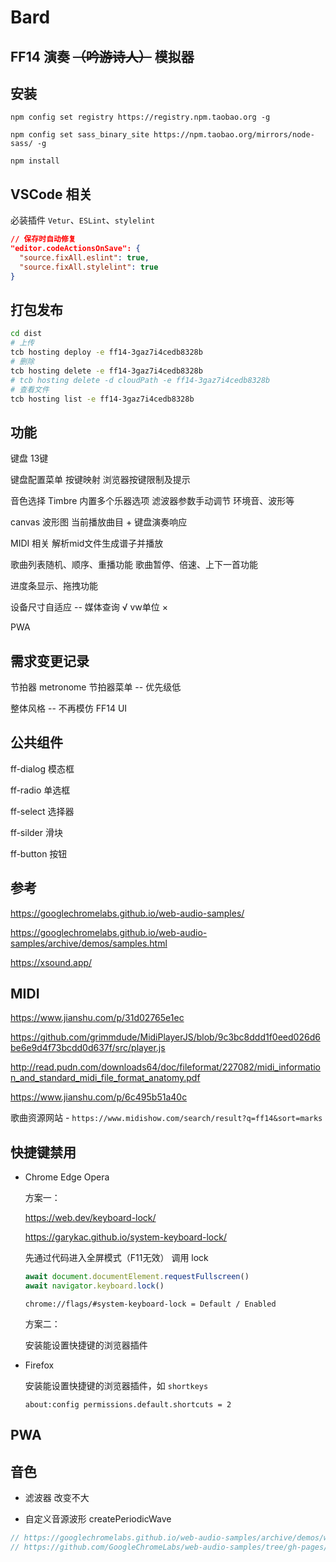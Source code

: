 # Bard

## FF14 演奏 <s>（吟游诗人）</s> 模拟器

## 安装

`npm config set registry https://registry.npm.taobao.org -g`

`npm config set sass_binary_site https://npm.taobao.org/mirrors/node-sass/ -g`

`npm install`

## VSCode 相关

必装插件 `Vetur`、`ESLint`、`stylelint`

```json
// 保存时自动修复
"editor.codeActionsOnSave": {
  "source.fixAll.eslint": true,
  "source.fixAll.stylelint": true
}
```

## 打包发布

```bash
cd dist
# 上传
tcb hosting deploy -e ff14-3gaz7i4cedb8328b
# 删除
tcb hosting delete -e ff14-3gaz7i4cedb8328b
# tcb hosting delete -d cloudPath -e ff14-3gaz7i4cedb8328b
# 查看文件
tcb hosting list -e ff14-3gaz7i4cedb8328b
```

## 功能

键盘 13键

键盘配置菜单 按键映射 浏览器按键限制及提示

音色选择 Timbre 内置多个乐器选项 滤波器参数手动调节 环境音、波形等

canvas 波形图  当前播放曲目 + 键盘演奏响应

MIDI 相关 解析mid文件生成谱子并播放

歌曲列表随机、顺序、重播功能 歌曲暂停、倍速、上下一首功能 

进度条显示、拖拽功能

设备尺寸自适应 -- 媒体查询 √  vw单位 ×

PWA

## 需求变更记录

节拍器 metronome 节拍器菜单 -- 优先级低

整体风格 -- 不再模仿 FF14 UI

## 公共组件

ff-dialog 模态框

ff-radio 单选框

ff-select 选择器

ff-silder 滑块

ff-button 按钮

## 参考

https://googlechromelabs.github.io/web-audio-samples/

https://googlechromelabs.github.io/web-audio-samples/archive/demos/samples.html

https://xsound.app/

## MIDI

https://www.jianshu.com/p/31d02765e1ec

https://github.com/grimmdude/MidiPlayerJS/blob/9c3bc8ddd1f0eed026d6be6e9d4f73bcdd0d637f/src/player.js

http://read.pudn.com/downloads64/doc/fileformat/227082/midi_information_and_standard_midi_file_format_anatomy.pdf

https://www.jianshu.com/p/6c495b51a40c

歌曲资源网站 - `https://www.midishow.com/search/result?q=ff14&sort=marks`

## 快捷键禁用

* Chrome Edge  Opera

  方案一：

  https://web.dev/keyboard-lock/

  https://garykac.github.io/system-keyboard-lock/

  先通过代码进入全屏模式（F11无效）
  调用 lock

  ```js
  await document.documentElement.requestFullscreen()
  await navigator.keyboard.lock()
  ```

  `chrome://flags/#system-keyboard-lock = Default / Enabled` 

  方案二：

  安装能设置快捷键的浏览器插件

* Firefox

  安装能设置快捷键的浏览器插件，如 `shortkeys`

  `about:config permissions.default.shortcuts = 2`

## PWA

## 音色

* 滤波器 改变不大

* 自定义音源波形 createPeriodicWave

```js
// https://googlechromelabs.github.io/web-audio-samples/archive/demos/wavetable-synth.html
// https://github.com/GoogleChromeLabs/web-audio-samples/tree/gh-pages/samples/audio/wave-tables

